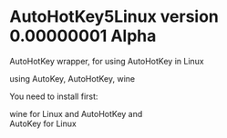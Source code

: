 # AutoHotKey5Linux version 0.00000001 Alpha
AutoHotKey wrapper, for using AutoHotKey in Linux  

using AutoKey, AutoHotKey, wine

You need to install first:

wine for Linux  and 
AutoHotKey and  
AutoKey for Linux


